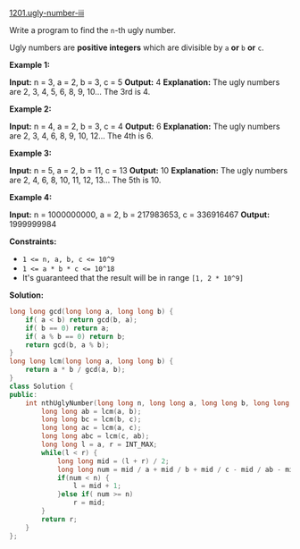 [1201.ugly-number-iii](https://leetcode.com/problems/ugly-number-iii/)  

Write a program to find the `n`\-th ugly number.

Ugly numbers are **positive integers** which are divisible by `a` **or** `b` **or** `c`.

**Example 1:**

**Input:** n = 3, a = 2, b = 3, c = 5
**Output:** 4
**Explanation:** The ugly numbers are 2, 3, 4, 5, 6, 8, 9, 10... The 3rd is 4.

**Example 2:**

**Input:** n = 4, a = 2, b = 3, c = 4
**Output:** 6
**Explanation:** The ugly numbers are 2, 3, 4, 6, 8, 9, 10, 12... The 4th is 6.

**Example 3:**

**Input:** n = 5, a = 2, b = 11, c = 13
**Output:** 10
**Explanation:** The ugly numbers are 2, 4, 6, 8, 10, 11, 12, 13... The 5th is 10.

**Example 4:**

**Input:** n = 1000000000, a = 2, b = 217983653, c = 336916467
**Output:** 1999999984

**Constraints:**

*   `1 <= n, a, b, c <= 10^9`
*   `1 <= a * b * c <= 10^18`
*   It's guaranteed that the result will be in range `[1, 2 * 10^9]`  



**Solution:**  

```cpp
long long gcd(long long a, long long b) {
    if( a < b) return gcd(b, a);
    if( b == 0) return a;
    if( a % b == 0) return b;
    return gcd(b, a % b);
}
long long lcm(long long a, long long b) {
    return a * b / gcd(a, b);
}
class Solution {
public:
    int nthUglyNumber(long long n, long long a, long long b, long long c) {
        long long ab = lcm(a, b);
        long long bc = lcm(b, c);
        long long ac = lcm(a, c);
        long long abc = lcm(c, ab);
        long long l = a, r = INT_MAX;
        while(l < r) {
            long long mid = (l + r) / 2;
            long long num = mid / a + mid / b + mid / c - mid / ab - mid / bc - mid / ac + mid /abc;
            if(num < n) {
                l = mid + 1;
            }else if( num >= n)
                r = mid;
        }
        return r;
    }
};
```
      